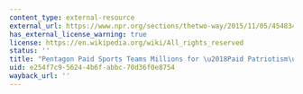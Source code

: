```yaml
---
content_type: external-resource
external_url: https://www.npr.org/sections/thetwo-way/2015/11/05/454834662/pentagon-paid-sports-teams-millions-for-paid-patriotism-events
has_external_license_warning: true
license: https://en.wikipedia.org/wiki/All_rights_reserved
status: ''
title: "Pentagon Paid Sports Teams Millions for \u2018Paid Patriotism\u2019 Events"
uid: e254f7c9-5624-4b6f-abbc-70d36f0e8754
wayback_url: ''
---
```

